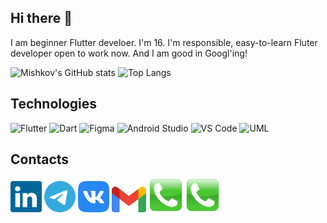 ## Hi there 👋

I am beginner Flutter develoer. I'm 16. I'm responsible, easy-to-learn Fluter developer open to work now. And I am good in Googl'ing!

![Mishkov's GitHub stats](https://github-readme-stats.vercel.app/api?username=DeVeLoPer-HiKiTa&show_icons=true&theme=tokyonight)
![Top Langs](https://github-readme-stats.vercel.app/api/top-langs/?username=developer-hikita&layout=compact&theme=tokyonight)

## Technologies

![Flutter](https://img.shields.io/badge/Flutter-blue)
![Dart](https://img.shields.io/badge/Dart-blueviolet)
![Figma](https://img.shields.io/badge/Figma-ff42ae)
![Android Studio](https://img.shields.io/badge/Android%20Studio-brightgreen)
![VS Code](https://img.shields.io/badge/VS%20Code-informational)
![UML](https://img.shields.io/badge/UML-orange)

## Contacts

[<img width="50" src="./assets/linkedin-icon.svg">](https://www.linkedin.com/in/mr-desdroid/)
[<img width="50" src="./assets/telegram-icon.svg">](https://t.me/Mpa3bM0nkey)
[<img width="50" src="./assets/vk-icon.svg">](https://vk.com/mpa3bmonkey)
[<img width="55" src="./assets/gmail-icon.svg">](mailto:mishkov.dd@gmail.com)
[<img width="55" src="./assets/phone-icon.svg">](tel:+375-29-807-39-09)
<a href="tel:+375-29-807-39-09"><img width="55" src="./assets/phone-icon.svg"></a>
